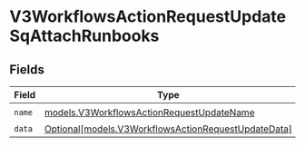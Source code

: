 # V3WorkflowsActionRequestUpdateSqAttachRunbooks


## Fields

| Field                                                                                                  | Type                                                                                                   | Required                                                                                               | Description                                                                                            |
| ------------------------------------------------------------------------------------------------------ | ------------------------------------------------------------------------------------------------------ | ------------------------------------------------------------------------------------------------------ | ------------------------------------------------------------------------------------------------------ |
| `name`                                                                                                 | [models.V3WorkflowsActionRequestUpdateName](../models/v3workflowsactionrequestupdatename.md)           | :heavy_check_mark:                                                                                     | N/A                                                                                                    |
| `data`                                                                                                 | [Optional[models.V3WorkflowsActionRequestUpdateData]](../models/v3workflowsactionrequestupdatedata.md) | :heavy_minus_sign:                                                                                     | N/A                                                                                                    |